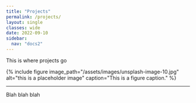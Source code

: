 ```yaml
---
title: "Projects"
permalink: /projects/
layout: single 
classes: wide
date: 2022-09-10
sidebar:
  nav: "docs2"
---
```


This is where projects go

{% include figure image_path="/assets/images/unsplash-image-10.jpg" alt="this is a placeholder image" caption="This is a figure caption." %}

---

Blah blah blah
